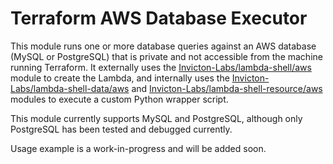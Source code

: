 # Terraform AWS Database Executor

This module runs one or more database queries against an AWS database (MySQL or PostgreSQL) that is private and not accessible from the machine running Terraform. It externally uses the [Invicton-Labs/lambda-shell/aws](https://registry.terraform.io/modules/Invicton-Labs/lambda-shell/aws/latest) module to create the Lambda, and internally uses the [Invicton-Labs/lambda-shell-data/aws](https://registry.terraform.io/modules/Invicton-Labs/lambda-shell-data/aws/latest) and [Invicton-Labs/lambda-shell-resource/aws](https://registry.terraform.io/modules/Invicton-Labs/lambda-shell-resource/aws/latest) modules to execute a custom Python wrapper script.

This module currently supports MySQL and PostgreSQL, although only PostgreSQL has been tested and debugged currently.

Usage example is a work-in-progress and will be added soon.
